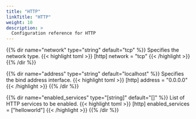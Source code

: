 ```yaml
---
title: "HTTP"
linkTitle: "HTTP"
weight: 10
description: >
  Configuration reference for HTTP
---
```


{{% dir name="network" type="string" default="tcp" %}}
Specifies the network type.
{{< highlight toml >}}
[http]
network = "tcp"
{{< /highlight >}}
{{% /dir %}}

{{% dir name="address" type="string" default="localhost" %}}
Specifies the bind address interface.
{{< highlight toml >}}
[http]
address = "0.0.0.0"
{{< /highlight >}}
{{% /dir %}}

{{% dir name="enabled_services" type="[string]" default="[]" %}}
List of HTTP services to be enabled.
{{< highlight toml >}}
[http]
enabled_services = ["helloworld"]
{{< /highlight >}}
{{% /dir %}}
